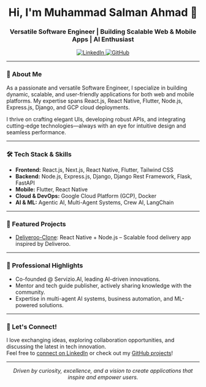 <!-- Muhammad Salman Ahmad | Full Stack Software Engineer -->

<h1 align="center">Hi, I'm Muhammad Salman Ahmad 👋</h1>
<h3 align="center">Versatile Software Engineer | Building Scalable Web & Mobile Apps | AI Enthusiast</h3>

<p align="center">
  <a href="https://www.linkedin.com/in/muhammadsalmanahmad/">
    <img src="https://img.shields.io/badge/LinkedIn-MuhammadSalmanAhmad-blue?logo=linkedin" alt="LinkedIn">
  </a>
  <a href="https://github.com/MuhammadSalmanAhmad">
    <img src="https://img.shields.io/badge/GitHub-MuhammadSalmanAhmad-181717?logo=github" alt="GitHub">
  </a>
</p>

---

### 🚀 About Me

As a passionate and versatile Software Engineer, I specialize in building dynamic, scalable, and user-friendly applications for both web and mobile platforms. My expertise spans React.js, React Native, Flutter, Node.js, Express.js, Django, and GCP cloud deployments.

I thrive on crafting elegant UIs, developing robust APIs, and integrating cutting-edge technologies—always with an eye for intuitive design and seamless performance.

---

### 🛠️ Tech Stack & Skills

- **Frontend:** React.js, Next.js, React Native, Flutter, Tailwind CSS
- **Backend:** Node.js, Express.js, Django, Django Rest Framework, Flask, FastAPI
- **Mobile:** Flutter, React Native
- **Cloud & DevOps:** Google Cloud Platform (GCP), Docker
- **AI & ML:** Agentic AI, Multi-Agent Systems, Crew AI, LangChain

---

### 🌟 Featured Projects

- [Deliveroo-Clone](https://github.com/MuhammadSalmanAhmad/Deliveroo-Clone): React Native + Node.js – Scalable food delivery app inspired by Deliveroo.

---

### 👔 Professional Highlights

- Co-founded @ Servizio.AI, leading AI-driven innovations.
- Mentor and tech guide publisher, actively sharing knowledge with the community.
- Expertise in multi-agent AI systems, business automation, and ML-powered solutions.

---

### 💬 Let's Connect!

I love exchanging ideas, exploring collaboration opportunities, and discussing the latest in tech innovation.  
Feel free to [connect on LinkedIn](https://www.linkedin.com/in/muhammadsalmanahmad/) or check out my [GitHub projects](https://github.com/MuhammadSalmanAhmad)!

---

<p align="center">
  <em>Driven by curiosity, excellence, and a vision to create applications that inspire and empower users.</em>
</p>
